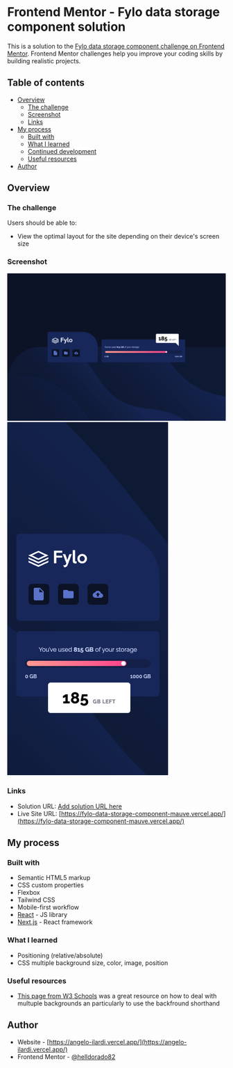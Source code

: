 # Frontend Mentor - Fylo data storage component solution

This is a solution to the [Fylo data storage component challenge on Frontend Mentor](https://www.frontendmentor.io/challenges/fylo-data-storage-component-1dZPRbV5n). Frontend Mentor challenges help you improve your coding skills by building realistic projects.

## Table of contents

- [Overview](#overview)
  - [The challenge](#the-challenge)
  - [Screenshot](#screenshot)
  - [Links](#links)
- [My process](#my-process)
  - [Built with](#built-with)
  - [What I learned](#what-i-learned)
  - [Continued development](#continued-development)
  - [Useful resources](#useful-resources)
- [Author](#author)

## Overview

### The challenge

Users should be able to:

- View the optimal layout for the site depending on their device's screen size

### Screenshot

![screnshot desktop](./public/images/fylo%20screenshot%20desktop.png)
![screenshot mobile](./public/images/fylo%20screenshot%20mobile.png)

### Links

- Solution URL: [Add solution URL here](https://your-solution-url.com)
- Live Site URL: [https://fylo-data-storage-component-mauve.vercel.app/](https://fylo-data-storage-component-mauve.vercel.app/)

## My process

### Built with

- Semantic HTML5 markup
- CSS custom properties
- Flexbox
- Tailwind CSS
- Mobile-first workflow
- [React](https://reactjs.org/) - JS library
- [Next.js](https://nextjs.org/) - React framework

### What I learned

- Positioning (relative/absolute)
- CSS multiple background size, color, image, position

### Useful resources

- [This page from W3 Schools](https://www.w3schools.com/css/css3_backgrounds.asp) was a great resource on how to deal with multuple backgrounds an particularly to use the backfround shorthand

## Author

- Website - [https://angelo-ilardi.vercel.app/](https://angelo-ilardi.vercel.app/)
- Frontend Mentor - [@helldorado82](https://www.frontendmentor.io/profile/helldorado82)

